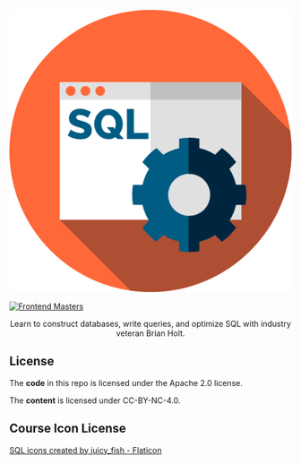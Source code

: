 <p align="center"><a href="https://frontendmasters.com/workshops/complete-intro-sql/"><img alt="code logo" title="code" src="./public/images/course-icon.png" /></a></p>

[![Frontend Masters](https://static.frontendmasters.com/assets/brand/logos/full.png)][fem]

<p align="center">
  Learn to construct databases, write queries, and optimize SQL with industry veteran Brian Holt.
</p>

## License

The **code** in this repo is licensed under the Apache 2.0 license.

The **content** is licensed under CC-BY-NC-4.0.

[fem]: https://frontendmasters.com/workshops/complete-intro-sql/

## Course Icon License

<a href="https://www.flaticon.com/free-icons/sql-server" title="sql server icons">SQL icons created by juicy_fish - Flaticon</a>
